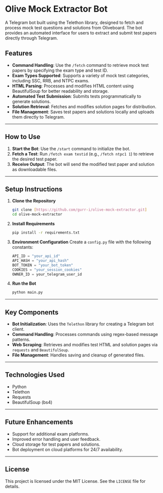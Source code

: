 # Olive Mock Extractor Bot

A Telegram bot built using the Telethon library, designed to fetch and process mock test questions and solutions from Oliveboard. The bot provides an automated interface for users to extract and submit test papers directly through Telegram.

## Features

- **Command Handling**: Use the `/fetch` command to retrieve mock test papers by specifying the exam type and test ID.
- **Exam Types Supported**: Supports a variety of mock test categories, including SSC, RRB, and NTPC exams.
- **HTML Parsing**: Processes and modifies HTML content using BeautifulSoup for better readability and storage.
- **Automated Test Submission**: Submits tests programmatically to generate solutions.
- **Solution Retrieval**: Fetches and modifies solution pages for distribution.
- **File Management**: Saves test papers and solutions locally and uploads them directly to Telegram.

---

## How to Use

1. **Start the Bot**: Use the `/start` command to initialize the bot.
2. **Fetch a Test**: Run `/fetch exam testid` (e.g., `/fetch ntpc1 1`) to retrieve the desired test paper.
3. **Receive Output**: The bot will send the modified test paper and solution as downloadable files.

---

## Setup Instructions

1. **Clone the Repository**
   ```bash
   git clone [https://github.com/gurr-i/olive-mock-extractor.git]
   cd olive-mock-extractor
   ```

2. **Install Requirements**
   ```bash
   pip install -r requirements.txt
   ```

3. **Environment Configuration**
   Create a `config.py` file with the following constants:
   ```python
   API_ID = "your_api_id"
   API_HASH = "your_api_hash"
   BOT_TOKEN = "your_bot_token"
   COOKIES = "your_session_cookies"
   OWNER_ID = your_telegram_user_id
   ```

4. **Run the Bot**
   ```bash
   python main.py
   ```

---

## Key Components

- **Bot Initialization**: Uses the `Telethon` library for creating a Telegram bot client.
- **Command Handling**: Processes commands using regex-based message patterns.
- **Web Scraping**: Retrieves and modifies test HTML and solution pages via `requests` and `BeautifulSoup`.
- **File Management**: Handles saving and cleanup of generated files.

---

## Technologies Used

- Python
- Telethon
- Requests
- BeautifulSoup (bs4)

---

## Future Enhancements

- Support for additional exam platforms.
- Improved error handling and user feedback.
- Cloud storage for test papers and solutions.
- Bot deployment on cloud platforms for 24/7 availability.

---

## License

This project is licensed under the MIT License. See the `LICENSE` file for details.
